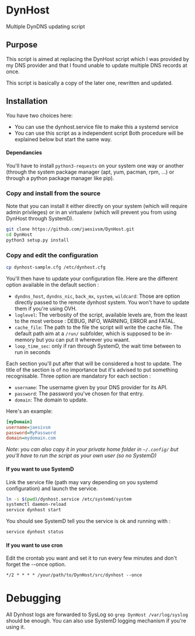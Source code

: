 # DynHost
Multiple DynDNS updating script

## Purpose

This script is aimed at replacing the DynHost script which I was provided by my DNS provider and that I found unable to update multiple DNS records at once.

This script is basically a copy of the later one, rewritten and updated.

## Installation

You have two choices here:
 * You can use the dynhost.service file to make this a systemd service
 * You can use this script as a independent script
Both procedure will be explained below but start the same way.

#### Dependancies

You'll have to install ``python3-requests`` on your system one way or another (through the system package manager (apt, yum, pacman, rpm, ...) or through a python package manager like pip).

### Copy and install from the source

Note that you can install it either directly on your system (which will require admin privileges) or in an virtualenv (which will prevent you from using DynHost through SystemD).

```bash
git clone https://github.com/jaesivsm/DynHost.git
cd DynHost
python3 setup.py install
```

### Copy and edit the configuration

```bash
cp dynhost-sample.cfg /etc/dynhost.cfg
```

You'll then have to update your configuration file. Here are the different option available in the default section :
 * ``dyndns_host``, ``dyndns_nic``, ``back_mx``, ``system``, ``wildcard``: Those are option directly passed to the remote dynhost system. You won't have to update them if you're using OVH.
 * ``loglevel``: The verbosity of the script, available levels are, from the least to the most verbose : DEBUG, INFO, WARNING, ERROR and FATAL.
 * ``cache_file``: The path to the file the script will write the cache file. The default path aim at a ``/run/`` subfolder, which is supposed to be in-memory but you can put it wherever you waant.
 * ``loop_time_sec``: only if ran through SystemD, the wait time between to run in seconds

Each section you'll put after that will be considered a host to update. The title of the section is of no importance but it's advised to put something recognisable. Three option are mandatory for each section :
 * ``username``: The username given by your DNS provider for its API.
 * ``password``: The password you've chosen for that entry.
 * ``domain``: The domain to update.

Here's an example:

```cfg
[myDomain]
username=jaesivsm
password=MyPassword
domain=mydomain.com
 ```

*Note: you can also copy it in your private home folder in ```~/.config/``` but you'll have to run the script as your own user (so no SystemD)*

#### If you want to use SystemD

Link the service file (path may vary depending on you systemd configuration) and launch the service.

```bash
ln -s $(pwd)/dynhost.service /etc/systemd/system
systemctl daemon-reload
service dynhost start
```

You should see SystemD tell you the service is ok and running with :
```bash
service dynhost status
```

#### If you want to use cron
Edit the crontab you want and set it to run every few minutes and don't forget the --once option.

```
*/2 * * * * /your/path/to/DynHost/src/dynhost --once
```

# Debugging

All Dynhost logs are forwarded to SysLog so ``grep DynHost /var/log/syslog`` should be enough. You can also use SystemD logging mechanism if you're using it.
